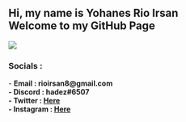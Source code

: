 <h2>Hi, my name is Yohanes Rio Irsan<br>
Welcome to my GitHub Page</h2>

<p align"center">
  <img src="https://user-images.githubusercontent.com/82473445/226647304-ed15939c-fd5e-42f6-83da-3064522f752d.gif">
</p>

<h3><b>Socials : </b></h3>
- <b>Email : rioirsan8@gmail.com<b><br>
- <b>Discord : hadez#6507<b><br>
- <b>Twitter : <a href="https://www.twitter.com/rioirsan31">Here</a></b><br>
- <b>Instagram : <a href="https://instagram.com/yohanesrioirsan">Here</a></b>
